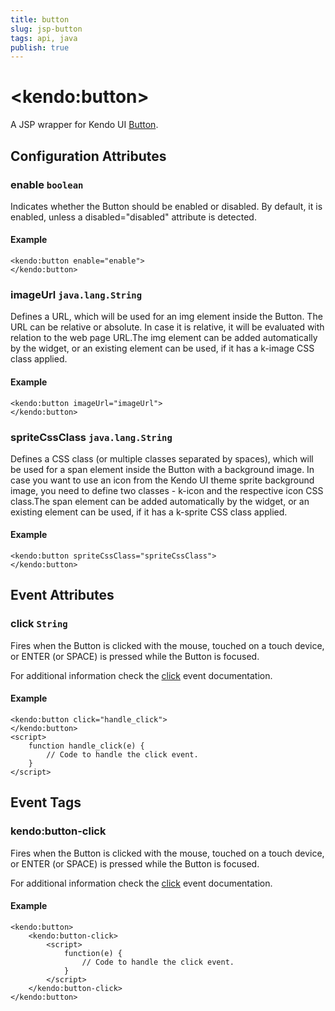 ```yaml
---
title: button
slug: jsp-button
tags: api, java
publish: true
---
```


# \<kendo:button\>
A JSP wrapper for Kendo UI [Button](/api/web/button).

## Configuration Attributes

### enable `boolean`

Indicates whether the Button should be enabled or disabled. By default, it is enabled, unless a disabled="disabled" attribute is detected.

#### Example
    <kendo:button enable="enable">
    </kendo:button>

### imageUrl `java.lang.String`

Defines a URL, which will be used for an img element inside the Button. The URL can be relative or absolute. In case it is relative, it will be evaluated with relation to the web page URL.The img element can be added automatically by the widget, or an existing element can be used, if it has a k-image CSS class applied.

#### Example
    <kendo:button imageUrl="imageUrl">
    </kendo:button>

### spriteCssClass `java.lang.String`

Defines a CSS class (or multiple classes separated by spaces), which will be used for a span element inside the Button with a background image.
In case you want to use an icon from the Kendo UI theme sprite background image, you need to define two classes - k-icon and the respective icon CSS class.The span element can be added automatically by the widget, or an existing element can be used, if it has a k-sprite CSS class applied.

#### Example
    <kendo:button spriteCssClass="spriteCssClass">
    </kendo:button>


## Event Attributes

### click `String`

Fires when the Button is clicked with the mouse, touched on a touch device, or ENTER (or SPACE) is pressed while the Button is focused.


For additional information check the [click](/api/web/button#events-click) event documentation.

#### Example
    <kendo:button click="handle_click">
    </kendo:button>
    <script>
        function handle_click(e) {
            // Code to handle the click event.
        }
    </script>

## Event Tags

### kendo:button-click

Fires when the Button is clicked with the mouse, touched on a touch device, or ENTER (or SPACE) is pressed while the Button is focused.


For additional information check the [click](/api/web/button#events-click) event documentation.

#### Example
    <kendo:button>
        <kendo:button-click>
            <script>
                function(e) {
                    // Code to handle the click event.
                }
            </script>
        </kendo:button-click>
    </kendo:button>

